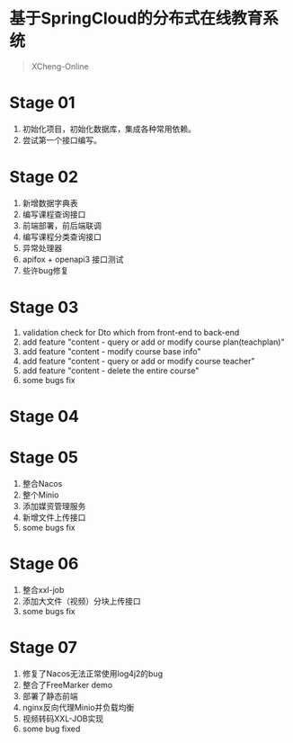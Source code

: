 # 基于SpringCloud的分布式在线教育系统

> XCheng-Online

# Stage 01
1. 初始化项目，初始化数据库，集成各种常用依赖。
2. 尝试第一个接口编写。

# Stage 02
1. 新增数据字典表
2. 编写课程查询接口
3. 前端部署，前后端联调
4. 编写课程分类查询接口
5. 异常处理器
6. apifox + openapi3 接口测试
7. 些许bug修复

# Stage 03
1. validation check for Dto which from front-end to back-end
2. add feature "content - query or add or modify course plan(teachplan)"
3. add feature "content - modify course base info"
4. add feature "content - query or add or modify course teacher"
5. add feature "content - delete the entire course"
6. some bugs fix

# Stage 04

# Stage 05
1. 整合Nacos
2. 整个Minio
3. 添加媒资管理服务
4. 新增文件上传接口
5. some bugs fix

# Stage 06
1. 整合xxl-job
2. 添加大文件（视频）分块上传接口
3. some bugs fix

# Stage 07
1. 修复了Nacos无法正常使用log4j2的bug
2. 整合了FreeMarker demo
3. 部署了静态前端
4. nginx反向代理Minio并负载均衡
5. 视频转码XXL-JOB实现
6. some bug fixed